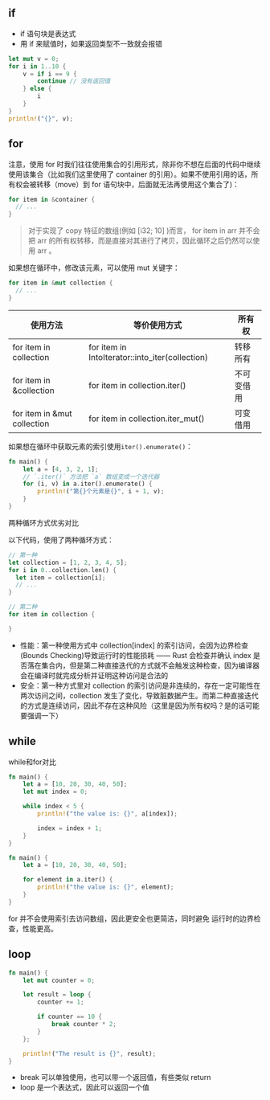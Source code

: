 ## if

- if 语句块是表达式
- 用 if 来赋值时，如果返回类型不一致就会报错

```rust
let mut v = 0;
for i in 1..10 {
    v = if i == 9 {
        continue // 没有返回值
    } else {
        i
    }
}
println!("{}", v);
```

## for

注意，使用 for 时我们往往使用集合的引用形式，除非你不想在后面的代码中继续使用该集合（比如我们这里使用了 container 的引用）。如果不使用引用的话，所有权会被转移（move）到 for 语句块中，后面就无法再使用这个集合了)：

```rust
for item in &container {
  // ...
}
```

> 对于实现了 copy 特征的数组(例如 [i32; 10] )而言， for item in arr 并不会把 arr 的所有权转移，而是直接对其进行了拷贝，因此循环之后仍然可以使用 arr 。

如果想在循环中，修改该元素，可以使用 mut 关键字：

```rust
for item in &mut collection {
  // ...
}
```


|使用方法	| 等价使用方式 |	所有权|
|--|--|--|
|for item in collection	| for item in IntoIterator::into_iter(collection)	|转移所有|权
|for item in &collection	|for item in collection.iter()	|不可变借用|
|for item in &mut collection|	for item in collection.iter_mut()	|可变借用|

如果想在循环中获取元素的索引使用`iter().enumerate()`：

```rust
fn main() {
    let a = [4, 3, 2, 1];
    // `.iter()` 方法把 `a` 数组变成一个迭代器
    for (i, v) in a.iter().enumerate() {
        println!("第{}个元素是{}", i + 1, v);
    }
}
```

两种循环方式优劣对比

以下代码，使用了两种循环方式：


```rust
// 第一种
let collection = [1, 2, 3, 4, 5];
for i in 0..collection.len() {
  let item = collection[i];
  // ...
}

// 第二种
for item in collection {

}
```

- 性能：第一种使用方式中 collection[index] 的索引访问，会因为边界检查(Bounds Checking)导致运行时的性能损耗 —— Rust 会检查并确认 index 是否落在集合内，但是第二种直接迭代的方式就不会触发这种检查，因为编译器会在编译时就完成分析并证明这种访问是合法的
- 安全：第一种方式里对 collection 的索引访问是非连续的，存在一定可能性在两次访问之间，collection 发生了变化，导致脏数据产生。而第二种直接迭代的方式是连续访问，因此不存在这种风险（这里是因为所有权吗？是的话可能要强调一下）

## while

while和for对比

```rust
fn main() {
    let a = [10, 20, 30, 40, 50];
    let mut index = 0;

    while index < 5 {
        println!("the value is: {}", a[index]);

        index = index + 1;
    }
}
```

```rust
fn main() {
    let a = [10, 20, 30, 40, 50];

    for element in a.iter() {
        println!("the value is: {}", element);
    }
}
```

for 并不会使用索引去访问数组，因此更安全也更简洁，同时避免 运行时的边界检查，性能更高。

## loop

```rust
fn main() {
    let mut counter = 0;

    let result = loop {
        counter += 1;

        if counter == 10 {
            break counter * 2;
        }
    };

    println!("The result is {}", result);
}
```

- break 可以单独使用，也可以带一个返回值，有些类似 return
- loop 是一个表达式，因此可以返回一个值